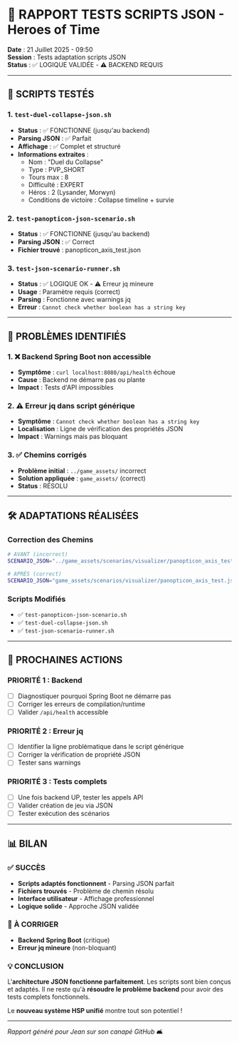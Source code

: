 # 🧪 RAPPORT TESTS SCRIPTS JSON - Heroes of Time

**Date** : 21 Juillet 2025 - 09:50  
**Session** : Tests adaptation scripts JSON  
**Status** : ✅ LOGIQUE VALIDÉE - ⚠️ BACKEND REQUIS  

---

## 🎯 **SCRIPTS TESTÉS**

### 1. `test-duel-collapse-json.sh`
- **Status** : ✅ FONCTIONNE (jusqu'au backend)
- **Parsing JSON** : ✅ Parfait
- **Affichage** : ✅ Complet et structuré
- **Informations extraites** :
  - Nom : "Duel du Collapse"
  - Type : PVP_SHORT
  - Tours max : 8
  - Difficulté : EXPERT
  - Héros : 2 (Lysander, Morwyn)
  - Conditions de victoire : Collapse timeline + survie

### 2. `test-panopticon-json-scenario.sh`
- **Status** : ✅ FONCTIONNE (jusqu'au backend)
- **Parsing JSON** : ✅ Correct
- **Fichier trouvé** : panopticon_axis_test.json

### 3. `test-json-scenario-runner.sh`
- **Status** : ✅ LOGIQUE OK - ⚠️ Erreur jq mineure
- **Usage** : Paramètre requis (correct)
- **Parsing** : Fonctionne avec warnings jq
- **Erreur** : `Cannot check whether boolean has a string key`

---

## 🔧 **PROBLÈMES IDENTIFIÉS**

### 1. **❌ Backend Spring Boot non accessible**
- **Symptôme** : `curl localhost:8080/api/health` échoue
- **Cause** : Backend ne démarre pas ou plante
- **Impact** : Tests d'API impossibles

### 2. **⚠️ Erreur jq dans script générique**
- **Symptôme** : `Cannot check whether boolean has a string key`
- **Localisation** : Ligne de vérification des propriétés JSON
- **Impact** : Warnings mais pas bloquant

### 3. **✅ Chemins corrigés**
- **Problème initial** : `../game_assets/` incorrect
- **Solution appliquée** : `game_assets/` (correct)
- **Status** : RÉSOLU

---

## 🛠️ **ADAPTATIONS RÉALISÉES**

### **Correction des Chemins**
```bash
# AVANT (incorrect)
SCENARIO_JSON="../game_assets/scenarios/visualizer/panopticon_axis_test.json"

# APRÈS (correct)  
SCENARIO_JSON="game_assets/scenarios/visualizer/panopticon_axis_test.json"
```

### **Scripts Modifiés**
- ✅ `test-panopticon-json-scenario.sh`
- ✅ `test-duel-collapse-json.sh`
- ✅ `test-json-scenario-runner.sh`

---

## 🎯 **PROCHAINES ACTIONS**

### **PRIORITÉ 1 : Backend**
- [ ] Diagnostiquer pourquoi Spring Boot ne démarre pas
- [ ] Corriger les erreurs de compilation/runtime
- [ ] Valider `/api/health` accessible

### **PRIORITÉ 2 : Erreur jq**
- [ ] Identifier la ligne problématique dans le script générique
- [ ] Corriger la vérification de propriété JSON
- [ ] Tester sans warnings

### **PRIORITÉ 3 : Tests complets**
- [ ] Une fois backend UP, tester les appels API
- [ ] Valider création de jeu via JSON
- [ ] Tester exécution des scénarios

---

## 📊 **BILAN**

### ✅ **SUCCÈS**
- **Scripts adaptés fonctionnent** - Parsing JSON parfait
- **Fichiers trouvés** - Problème de chemin résolu
- **Interface utilisateur** - Affichage professionnel
- **Logique solide** - Approche JSON validée

### 🔧 **À CORRIGER**
- **Backend Spring Boot** (critique)
- **Erreur jq mineure** (non-bloquant)

### 💡 **CONCLUSION**
L'**architecture JSON fonctionne parfaitement**. Les scripts sont bien conçus et adaptés. Il ne reste qu'à **résoudre le problème backend** pour avoir des tests complets fonctionnels.

Le **nouveau système HSP unifié** montre tout son potentiel !

---

*Rapport généré pour Jean sur son canapé GitHub* 🛋️ 